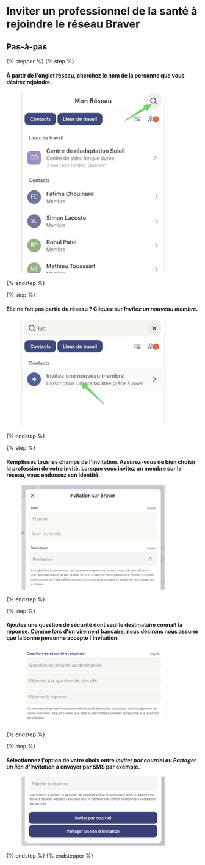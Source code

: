# Inviter un professionnel de la santé à rejoindre le réseau Braver

## Pas-à-pas

{% stepper %}
{% step %}
#### À partir de l'onglet réseau, cherchez le nom de la personne que vous désirez rejoindre.

<div align="left"><figure><img src="../../.gitbook/assets/inviter-un-professionnel-de-la-sante-a-rejoindre-le-reseau-braver - Step 2.jpeg" alt="" width="375"><figcaption></figcaption></figure></div>
{% endstep %}

{% step %}
#### Elle ne fait pas partie du réseau ? Cliquez sur _Invitez un nouveau membre_.

<div align="left"><figure><img src="../../.gitbook/assets/inviter-un-professionnel-de-la-sante-a-rejoindre-le-reseau-braver - Step 3.jpeg" alt="" width="375"><figcaption></figcaption></figure></div>
{% endstep %}

{% step %}
#### Remplissez tous les champs de l'invitation. Assurez-vous de bien choisir la profession de votre invité. Lorsque vous invitez un membre sur le réseau, vous endossez son identité.

<div align="left"><figure><img src="../../.gitbook/assets/inviter-un-professionnel-de-la-sante-a-rejoindre-le-reseau-braver - Step 4.jpeg" alt="" width="375"><figcaption></figcaption></figure></div>
{% endstep %}

{% step %}
#### Ajoutez une question de sécurité dont seul le destinataire connaît la réponse. Comme lors d'un virement bancaire, nous désirons nous assurer que la bonne personne accepte l'invitation.

<div align="left"><figure><img src="../../.gitbook/assets/inviter-un-professionnel-de-la-sante-a-rejoindre-le-reseau-braver - Step 5.jpeg" alt="" width="375"><figcaption></figcaption></figure></div>
{% endstep %}

{% step %}
#### Sélectionnez l'option de votre choix entre _Inviter par courriel_ ou _Partager un lien d'invitation_ à envoyer par SMS par exemple.

<div align="left"><figure><img src="../../.gitbook/assets/inviter-un-professionnel-de-la-sante-a-rejoindre-le-reseau-braver - Step 6.jpeg" alt="" width="375"><figcaption></figcaption></figure></div>
{% endstep %}
{% endstepper %}
